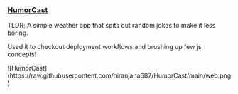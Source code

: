 ### <a href="https://humorcast.herokuapp.com">HumorCast</a>
TLDR; A simple weather app that spits out random jokes to make it less boring.
<p>Used it to checkout deployment workflows and brushing up few js concepts!</p>
![HumorCast] (https://raw.githubusercontent.com/niranjana687/HumorCast/main/web.png)
